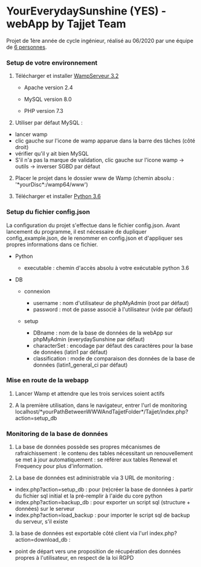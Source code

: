 # YourEverydaySunshine (YES) - webApp by Tajjet Team

Projet de 1ère année de cycle ingénieur, réalisé au 06/2020 par une équipe de [6 personnes](github.com/Thiebosh/Tajjet/pulse/monthly).


### Setup de votre environnement

1. Télécharger et installer [WampServeur 3.2](www.wampserver.com/#download-group)

    - Apache version 2.4

    - MySQL version 8.0
    
    - PHP version 7.3

2. Utiliser par défaut MySQL : 
  * lancer wamp
  * clic gauche sur l'icone de wamp apparue dans la barre des tâches (côté droit)
  * vérifier qu'il y ait bien MySQL
  * S'il n'a pas la marque de validation, clic gauche sur l'icone wamp -> outils -> inverser SGBD par défaut

2. Placer le projet dans le dossier www de Wamp (chemin absolu : '\*yourDisc\*:/wamp64/www')

2. Télécharger et installer [Python 3.6](www.python.org/downloads/release/python-368/)


### Setup du fichier config.json

La configuration du projet s'effectue dans le fichier config.json. Avant lancement du programme, il est nécessaire de dupliquer config_example.json, de le renommer en config.json et d'appliquer ses propres informations dans ce fichier.

* Python
  * executable : chemin d'accès absolu à votre exécutable python 3.6

* DB
  * connexion
    * username : nom d'utilisateur de phpMyAdmin (root par défaut)
    * password : mot de passe associé à l'utilisateur (vide par défaut)

  * setup
    * DBname : nom de la base de données de la webApp sur phpMyAdmin (everydaySunshine par défaut)
    * characterSet : encodage par défaut des caractères pour la base de données (latin1 par défaut)
    * classification : mode de comparaison des données de la base de données (latin1_general_ci par défaut)


### Mise en route de la webapp

1. Lancer Wamp et attendre que les trois services soient actifs

2. A la première utilisation, dans le navigateur, entrer l'url de monitoring localhost/\*yourPathBetweenWWWAndTajjetFolder\*/Tajjet/index.php?action=setup_db


### Monitoring de la base de données

1. La base de données possède ses propres mécanismes de rafraichissement : le contenu des tables nécessitant un renouvellement se met à jour automatiquement : se référer aux tables Renewal et Frequency pour plus d'information.

2. La base de données est administrable via 3 URL de monitoring :
  * index.php?action=setup_db     : pour (re)créer la base de données à partir du fichier sql initial et la pré-remplir à l'aide du core python
  * index.php?action=backup_db    : pour exporter un script sql (structure + données) sur le serveur
  * index.php?action=load_backup  : pour importer le script sql de backup du serveur, s'il existe

3. la base de données est exportable côté client via l'url index.php?action=download_db :
  * point de départ vers une proposition de récupération des données propres à l'utilisateur, en respect de la loi RGPD